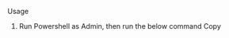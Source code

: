 Usage

1. Run Powershell as Admin, then run the below command
<clipboard-copy value="irm https://raw.githubusercontent.com/SunriseComputers/PowerShell/refs/heads/main/win-auto-setup/main.ps1 | iex">Copy</clipboard-copy>
